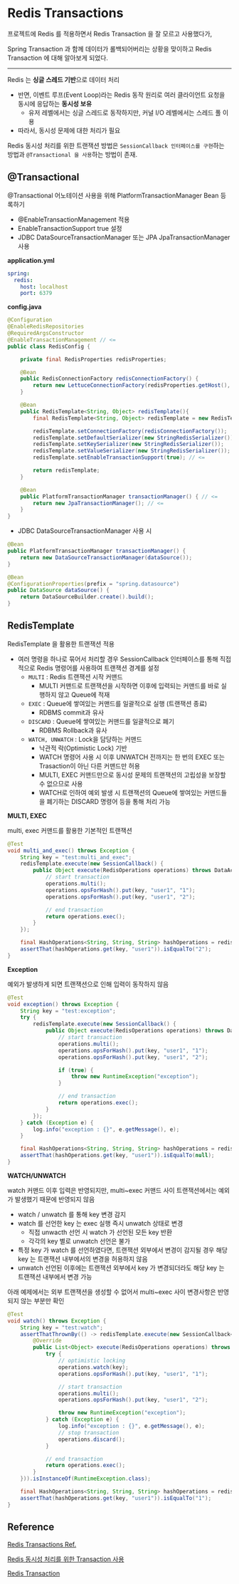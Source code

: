 # Redis Transactions

프로젝트에 Redis 를 적용하면서 Redis Transaction 을 잘 모르고 사용했다가,

Spring Transaction 과 함께 데이터가 롤백되어버리는 상황을 맞이하고 Redis Transaction 에 대해 알아보게 되었다.

---

Redis 는 **싱글 스레드 기반**으로 데이터 처리

- 반면, 이벤트 루프(Event Loop)라는 Redis 동작 원리로 여러 클라이언트 요청을 동시에 응답하는 **동시성 보유**
  - 유저 레벨에서는 싱글 스레드로 동작하지만, 커널 I/O 레벨에서는 스레드 풀 이용
- 따라서, 동시성 문제에 대한 처리가 필요

Redis 동시성 처리를 위한 트랜잭션 방법은 `SessionCallback 인터페이스를 구현`하는 방법과 `@Transactional 을 사용`하는 방법이 존재.

## @Transactional

@Transactional 어노테이션 사용을 위해 PlatformTransactionManager Bean 등록하기

- @EnableTransactionManagement 적용
- EnableTransactionSupport true 설정
- JDBC DataSourceTransactionManager 또는 JPA JpaTransactionManager 사용

**application.yml**

```yml
spring:  
  redis:
    host: localhost
    port: 6379
```

**config.java**

```java
@Configuration
@EnableRedisRepositories
@RequiredArgsConstructor
@EnableTransactionManagement // <=
public class RedisConfig {

    private final RedisProperties redisProperties;

    @Bean
    public RedisConnectionFactory redisConnectionFactory() {
        return new LettuceConnectionFactory(redisProperties.getHost(), redisProperties.getPort());
    }

    @Bean
    public RedisTemplate<String, Object> redisTemplate(){
        final RedisTemplate<String, Object> redisTemplate = new RedisTemplate<>();

        redisTemplate.setConnectionFactory(redisConnectionFactory());
        redisTemplate.setDefaultSerializer(new StringRedisSerializer());
        redisTemplate.setKeySerializer(new StringRedisSerializer());
        redisTemplate.setValueSerializer(new StringRedisSerializer());
        redisTemplate.setEnableTransactionSupport(true); // <=

        return redisTemplate;
    }

    @Bean
    public PlatformTransactionManager transactionManager() { // <=
        return new JpaTransactionManager(); // <=
    }
}
```

- JDBC DataSourceTransactionManager 사용 시

```java
@Bean
public PlatformTransactionManager transactionManager() {
    return new DataSourceTransactionManager(dataSource());
}

@Bean
@ConfigurationProperties(prefix = "spring.datasource")
public DataSource dataSource() {
    return DataSourceBuilder.create().build();
}
```

## RedisTemplate

RedisTemplate 을 활용한 트랜잭션 적용

- 여러 명령을 하나로 묶어서 처리할 경우 SessionCallback 인터페이스를 통해 직접적으로 Redis 명령어를 사용하여 트랜잭션 경계를 설정
  - `MULTI` : Redis 트랜잭션 시작 커맨드
    - MULTI 커맨드로 트랜잭션을 시작하면 이후에 입력되는 커맨드를 바로 실행하지 않고 Queue에 적재
  - `EXEC` : Queue에 쌓여있는 커맨드를 일괄적으로 실행 (트랜잭션 종료)
    - RDBMS commit과 유사
  - `DISCARD` : Queue에 쌓여있는 커맨드를 일괄적으로 폐기
    - RDBMS Rollback과 유사
  - `WATCH, UNWATCH` : Lock을 담당하는 커맨드
    - 낙관적 락(Optimistic Lock) 기반
    - WATCH 명령어 사용 시 이후 UNWATCH 전까지는 한 번의 EXEC 또는 Trasaction이 아닌 다른 커맨드만 허용
    - MULTI, EXEC 커맨드만으로 동시성 문제의 트랜잭션의 고립성을 보장할 수 없으므로 사용
    - WATCH로 인하여 예외 발생 시 트랜잭션의 Queue에 쌓여있는 커맨드들을 폐기하는 DISCARD 명령어 등을 통해 처리 가능

**MULTI, EXEC**

multi, exec 커맨드를 활용한 기본적인 트랜잭션

```java
@Test
void multi_and_exec() throws Exception {
    String key = "test:multi_and_exec";
    redisTemplate.execute(new SessionCallback() {
        public Object execute(RedisOperations operations) throws DataAccessException {
            // start transaction
            operations.multi();
            operations.opsForHash().put(key, "user1", "1");
            operations.opsForHash().put(key, "user1", "2");

            // end transaction
            return operations.exec();
        }
    });

    final HashOperations<String, String, String> hashOperations = redisTemplate.opsForHash();
    assertThat(hashOperations.get(key, "user1")).isEqualTo("2");
}
```

**Exception**

예외가 발생하게 되면 트랜잭션으로 인해 입력이 동작하지 않음

```java
@Test
void exception() throws Exception {
    String key = "test:exception";
    try {
        redisTemplate.execute(new SessionCallback() {
            public Object execute(RedisOperations operations) throws DataAccessException {
                // start transaction
                operations.multi();
                operations.opsForHash().put(key, "user1", "1");
                operations.opsForHash().put(key, "user1", "2");

                if (true) {
                    throw new RuntimeException("exception");
                }

                // end transaction
                return operations.exec();
            }
        });
    } catch (Exception e) {
        log.info("exception : {}", e.getMessage(), e);
    }

    final HashOperations<String, String, String> hashOperations = redisTemplate.opsForHash();
    assertThat(hashOperations.get(key, "user1")).isEqualTo(null);
}
```

**WATCH/UNWATCH**

watch 커맨드 이후 입력은 반영되지만, multi~exec 커맨드 사이 트랜잭션에서는 예외가 발생했기 때문에 반영되지 않음

- watch / unwatch 를 통해 key 변경 감지
- watch 를 선언한 key 는 exec 실행 즉시 unwatch 상태로 변경
  - 직접 unwacth 선언 시 watch 가 선언된 모든 key 반환
  - 각각의 key 별로 unwatch 선언은 불가
- 특정 key 가 watch 를 선언하였다면, 트랜잭션 외부에서 변경이 감지될 경우 해당 key 는 트랜잭션 내부에서의 변경을 허용하지 않음
- unwatch 선언된 이후에는 트랜잭션 외부에서 key 가 변경되더라도 해당 key 는 트랜잭션 내부에서 변경 가능

아래 예제에서는 외부 트랜잭션을 생성할 수 없어서 multi~exec 사이 변경사항은 반영되지 않는 부분만 확인

```java
@Test
void watch() throws Exception {
    String key = "test:watch";
    assertThatThrownBy(() -> redisTemplate.execute(new SessionCallback<List<Object>>() {
        @Override
        public List<Object> execute(RedisOperations operations) throws DataAccessException {
            try {
                // optimistic locking
                operations.watch(key);
                operations.opsForHash().put(key, "user1", "1");

                // start transaction
                operations.multi();
                operations.opsForHash().put(key, "user1", "2");

                throw new RuntimeException("exception");
            } catch (Exception e) {
                log.info("exception : {}", e.getMessage(), e);
                // stop transaction
                operations.discard();
            }

            // end transaction
            return operations.exec();
        }
    })).isInstanceOf(RuntimeException.class);

    final HashOperations<String, String, String> hashOperations = redisTemplate.opsForHash();
    assertThat(hashOperations.get(key, "user1")).isEqualTo("1");
}
```

## Reference

[Redis Transactions Ref.](https://docs.spring.io/spring-data/data-redis/docs/current/reference/html/#tx)

[Redis 동시성 처리를 위한 Transaction 사용](https://wildeveloperetrain.tistory.com/137)

[Redis Transaction](https://minholee93.tistory.com/entry/Redis-Transaction)